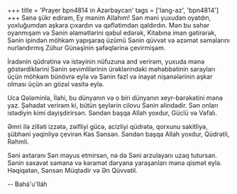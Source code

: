+++
title = 'Prayer bpn4814 in Azərbaycan'
tags = ['lang-az', 'bpn4814']
+++
Sənə şükr edirəm, Ey mənim Allahım! Sən məni yuxudan oyatdın, yoxluğumdan aşkara çıxardın və qəflətimdən qaldırdın. Mən bu səhər oyanmışam və Sənin əlamətlərini qəbul edərək, Kitabına iman gətirərək, Sənin ipindən möhkəm yapışaraq üzümü Sənin qüvvət və əzəmət səmalarını nurlandırmış Zühur Günəşinin şəfəqlərinə çevirmişəm.

İradənin qüdrətinə və istəyinin nüfuzuna and verirəm, yuxuda mənə göstərdiklərini Sənin sevimlilərinin ürəklərindəki məhəbbətinin sarayları üçün möhkəm bünövrə eylə və Sənin fəzl və inayət nişanələrinin aşkar olması üçün ən gözəl vasitə eylə.

Uca Qələminlə, İlahi, bu dünyanın və o biri dünyanın xeyr-bərəkətini mənə yaz. Şəhadət verirəm ki, bütün şeylərin cilovu Sənin əlindədir. Sən onları istədiyin kimi dəyişdirirsən. Səndən başqa Allah yoxdur, Güclü və Vəfalı.

Əmri ilə zilləti izzətə, zəifliyi gücə, acizliyi qüdrətə, qorxunu sakitliyə, şübhəni yəqinliyə çevirən Kəs Sənsən. Səndən başqa Allah yoxdur, Qüdrətli, Rəhmli.

Səni axtaranı Sən məyus etmirsən, nə də Səni arzulayanı uzaq tutursan. Sənin səxavət səmana və kəramət dəryana yaraşanları mənə qismət eylə. Həqiqətən, Sənsən Müqtədir və Ən Qüvvətil.

-- Bahá'u'lláh
